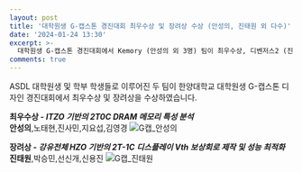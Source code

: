 ```yaml
---
layout: post
title: '대학원생 G-캡스톤 경진대회 최우수상 및 장려상 수상 (안성의, 진태원 외 다수)'
date: '2024-01-24 13:30'
excerpt: >-
  대학원생 G-캡스톤 경진대회에서 Kemory (안성의 외 3명) 팀이 최우수상, 디벤저스2 (진태원 외 3명) 팀이 장려상을 수상하였습니다.  
comments: true
---
```

ASDL 대학원생 및 학부 학생들로 이루어진 두 팀이 한양대학교 대학원생 G-캡스톤 디자인 경진대회에서 최우수상 및 장려상을 수상하였습니다.

**최우수상 - _ITZO 기반의 2T0C DRAM 메모리 특성 분석_**<br>**안성의**,노태현,진사민,지요섭,김영경
![G캡_안성의](https://github.com/New-TW/yh2424.github.io/assets/70870983/dd9149a8-1c58-4503-b9f2-70332506384e)

**장려상 - _강유전체 HZO 기반의 2T-1C 디스플레이 Vth 보상회로 제작 및 성능 최적화_**<br>**진태원**,박승민,선신개,신용진
![G캡_진태원](https://github.com/New-TW/yh2424.github.io/assets/70870983/9dc4442d-41c7-44ae-ac88-d209e3c2fac4)
